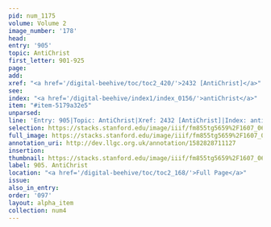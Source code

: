 ```yaml
---
pid: num_1175
volume: Volume 2
image_number: '178'
head: 
entry: '905'
topic: AntiChrist
first_letter: 901-925
page: 
add: 
xref: "<a href='/digital-beehive/toc/toc2_420/'>2432 [AntiChrist]</a>"
see: 
index: "<a href='/digital-beehive/index1/index_0156/'>antiChrist</a>"
item: "#item-5179a32e5"
unparsed: 
line: 'Entry: 905|Topic: AntiChrist|Xref: 2432 [AntiChrist]|Index: antiChrist|#item-5179a32e5'
selection: https://stacks.stanford.edu/image/iiif/fm855tg5659%2F1607_0645/974,4176,2776,797/full/0/default.jpg
full_image: https://stacks.stanford.edu/image/iiif/fm855tg5659%2F1607_0645/full/full/0/default.jpg
annotation_uri: http://dev.llgc.org.uk/annotation/1582828711127
insertion: 
thumbnail: https://stacks.stanford.edu/image/iiif/fm855tg5659%2F1607_0645/974,4176,600,180/250,/0/default.jpg
label: 905. AntiChrist
location: "<a href='/digital-beehive/toc/toc2_168/'>Full Page</a>"
issue: 
also_in_entry: 
order: '097'
layout: alpha_item
collection: num4
---
```

